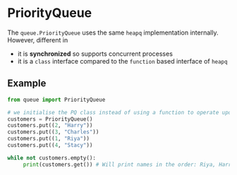 # PriorityQueue
The `queue.PriorityQueue` uses the same `heapq` implementation internally. However, different in
* it is **synchronized** so supports concurrent processes
* it is a `class` interface compared to the `function` based interface of `heapq`

## Example
```python
from queue import PriorityQueue

# we initialise the PQ class instead of using a function to operate upon a list. 
customers = PriorityQueue()
customers.put((2, "Harry"))
customers.put((3, "Charles"))
customers.put((1, "Riya"))
customers.put((4, "Stacy"))

while not customers.empty():
     print(customers.get()) # Will print names in the order: Riya, Harry, Charles, Stacy.
```

